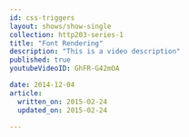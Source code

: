 ```yaml
---
id: css-triggers
layout: shows/show-single
collection: http203-series-1
title: "Font Rendering"
description: "This is a video description"
published: true
youtubeVideoID: GhFR-G42mOA

date: 2014-12-04
article:
  written_on: 2015-02-24
  updated_on: 2015-02-24

---
```

